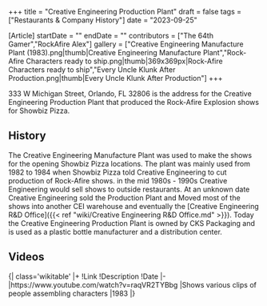 +++
title = "Creative Engineering Production Plant"
draft = false
tags = ["Restaurants & Company History"]
date = "2023-09-25"

[Article]
startDate = ""
endDate = ""
contributors = ["The 64th Gamer","RockAfire Alex"]
gallery = ["Creative Engineering Manufacture Plant (1983).png|thumb|Creative Engineering Manufacture Plant","Rock-Afire Characters ready to ship.png|thumb|369x369px|Rock-Afire Characters ready to ship","Every Uncle Klunk After Production.png|thumb|Every Uncle Klunk After Production"]
+++

333 W Michigan Street, Orlando, FL 32806 is the address for the Creative Engineering Production Plant that produced the Rock-Afire Explosion shows for Showbiz Pizza.

<h2> History </h2>
The Creative Engineering Manufacture Plant was used to make the shows for the opening Showbiz Pizza locations. The plant was mainly used from 1982 to 1984 when Showbiz Pizza told Creative Engineering to cut production of Rock-Afire shows. in the mid 1980s - 1990s Creative Engineering would sell shows to outside restaurants. At an unknown date Creative Engineering sold the Production Plant and Moved most of the shows into another CEI warehouse and eventually the [Creative Engineering R&D Office]({{< ref "wiki/Creative Engineering R&D Office.md" >}}). Today the Creative Engineering Production Plant is owned by CKS Packaging and is used as a plastic bottle manufacturer and a distribution center. 

<h2> Videos </h2>
{| class='wikitable'
|+
!Link
!Description
!Date
|-
|https://www.youtube.com/watch?v=raqVR2TYBbg
|Shows various clips of people assembling characters
|1983
|}



